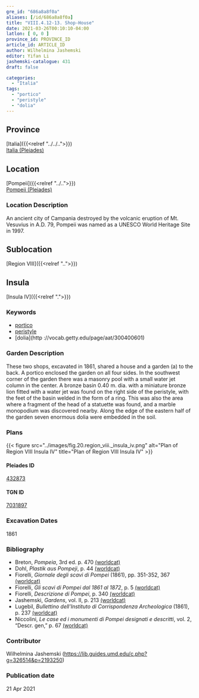 ```yaml
---
gre_id: "686a8a8f0a"
aliases: [/id/686a8a8f0a]
title: "VIII.4.12-13. Shop-House"
date: 2021-03-26T00:10:10-04:00
latlon: [ 0, 0 ]
province_id: PROVINCE_ID
article_id: ARTICLE_ID
author: Wilhelmina Jashemski
editor: Yifan Li
jashemski-catalogue: 431
draft: false

categories:
  - "Italia"
tags:
  - "portico"
  - "peristyle"
  - "dolia"
---
```


## Province
[Italia]({{<relref "../../..">}}) \
[Italia (Pleiades)](https://pleiades.stoa.org/places/1052)

## Location
[Pompeii]({{<relref "../..">}}) \
[Pompeii (Pleiades)](https://pleiades.stoa.org/places/433032)

### Location Description
An ancient city of Campania destroyed by the volcanic eruption of Mt. Vesuvius in A.D. 79, Pompeii was named as a UNESCO World Heritage Site in 1997.

## Sublocation
[Region VIII]({{<relref "..">}})

## Insula
[Insula IV]({{<relref ".">}})

### Keywords
 - [portico](http://vocab.getty.edu/page/aat/300004145)
 - [peristyle](http://vocab.getty.edu/page/aat/300080971)
 - [dolia](http ://vocab.getty.edu/page/aat/300400601)

### Garden Description
These two shops, excavated in 1861, shared a house and a garden (a) to the back. A portico enclosed the garden on all four sides. In the southwest corner of the garden there was a masonry pool with a small water jet column in the center. A bronze basin 0.40 m. dia. with a miniature bronze lion fitted with a water jet was found on the right side of the peristyle, with the feet of the basin welded in the form of a ring.  This was also the area where a fragment of the head of a statuette was found, and a marble monopodium was discovered nearby. Along the edge of the eastern half of the garden seven enormous dolia were embedded in the soil.

### Plans
{{< figure src="../images/fig.20.region_viii._insula_iv.png" alt="Plan of Region VIII Insula IV" title="Plan of Region VIII Insula IV" >}}

#### Pleiades ID
[432873](https://pleiades.stoa.org/places/538911200)

#### TGN ID
[7031897](http://vocab.getty.edu/page/tgn/2053030)

###  Excavation Dates
1861

### Bibliography
* Breton, *Pompeia*, 3rd ed. p. 470 [(worldcat)](http://www.worldcat.org/oclc/894211341)
* Dohl, *Plastik aus Pompeji*, p. 44 [(worldcat)](http://www.worldcat.org/oclc/52662796)
* Fiorelli, *Giornale degli scavi di Pompei* (1861), pp. 351-352, 367 [(worldcat)](http://www.worldcat.org/oclc/962518899)
* Fiorelli, *Gli scavi di Pompei dal 1861 al 1872*, p. 5 [(worldcat)](http://www.worldcat.org/oclc/65043382)
* Fiorelli, *Descrizione di Pompei*, p. 340 [(worldcat)](http://www.worldcat.org/oclc/252039996)
* Jashemski, *Gardens*, vol. II, p. 213 [(worldcat)](http://www.worldcat.org/oclc/1113367431)
* Lugebil, *Bullettino dell'Instituto di Corrispondenza Archeologica* (1861), p. 237 [(worldcat)](http://www.worldcat.org/oclc/823239162)
* Niccolini, *Le case ed i monumenti di Pompei designati e descritti*, vol. 2, “Descr. gen,” p. 67 [(worldcat)](http://www.worldcat.org/oclc/906755593)

### Contributor
Wilhelmina Jashemski (https://lib.guides.umd.edu/c.php?g=326514&p=2193250)

### Publication date

21 Apr 2021
